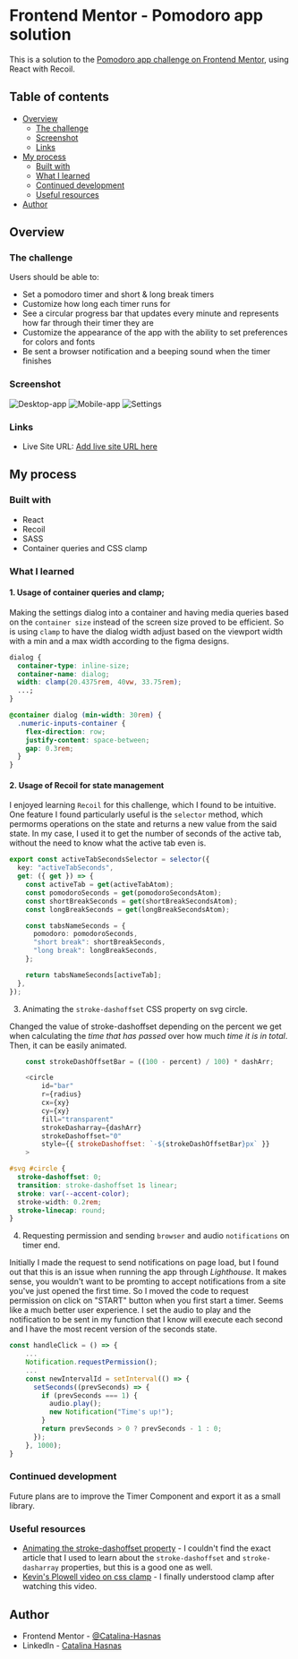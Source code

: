 # Frontend Mentor - Pomodoro app solution

This is a solution to the [Pomodoro app challenge on Frontend Mentor](https://www.frontendmentor.io/challenges/pomodoro-app-KBFnycJ6G), using React with Recoil.

## Table of contents

- [Overview](#overview)
  - [The challenge](#the-challenge)
  - [Screenshot](#screenshot)
  - [Links](#links)
- [My process](#my-process)
  - [Built with](#built-with)
  - [What I learned](#what-i-learned)
  - [Continued development](#continued-development)
  - [Useful resources](#useful-resources)
- [Author](#author)

## Overview

### The challenge

Users should be able to:

- Set a pomodoro timer and short & long break timers
- Customize how long each timer runs for
- See a circular progress bar that updates every minute and represents how far through their timer they are
- Customize the appearance of the app with the ability to set preferences for colors and fonts
- Be sent a browser notification and a beeping sound when the timer finishes

### Screenshot

![Desktop-app](/src/assets/screenshots/screenshot.png)
![Mobile-app](/src/assets/screenshots/mobile.png)
![Settings](/src/assets/screenshots/settings.png)

### Links

- Live Site URL: [Add live site URL here](https://catalina-hasnas.github.io/Pomodoro-App/)

## My process

### Built with

- React
- Recoil
- SASS
- Container queries and CSS clamp

### What I learned

#### 1. Usage of container queries and clamp;

Making the settings dialog into a container and having media queries based on the `container size` instead of the screen size proved to be efficient. So is using `clamp` to have the dialog width adjust based on the viewport width with a min and a max width according to the figma designs.

```css
dialog {
  container-type: inline-size;
  container-name: dialog;
  width: clamp(20.4375rem, 40vw, 33.75rem);
  ...;
}

@container dialog (min-width: 30rem) {
  .numeric-inputs-container {
    flex-direction: row;
    justify-content: space-between;
    gap: 0.3rem;
  }
}
```

#### 2. Usage of Recoil for state management

I enjoyed learning `Recoil` for this challenge, which I found to be intuitive. One feature I found particularly useful is the `selector` method, which permorms operations on the state and returns a new value from the said state.
In my case, I used it to get the number of seconds of the active tab, without the need to know what the active tab even is.

```ts
export const activeTabSecondsSelector = selector({
  key: "activeTabSeconds",
  get: ({ get }) => {
    const activeTab = get(activeTabAtom);
    const pomodoroSeconds = get(pomodoroSecondsAtom);
    const shortBreakSeconds = get(shortBreakSecondsAtom);
    const longBreakSeconds = get(longBreakSecondsAtom);

    const tabsNameSeconds = {
      pomodoro: pomodoroSeconds,
      "short break": shortBreakSeconds,
      "long break": longBreakSeconds,
    };

    return tabsNameSeconds[activeTab];
  },
});
```

3. Animating the `stroke-dashoffset` CSS property on svg circle.

Changed the value of stroke-dashoffset depending on the percent we get when calculating the _time that has passed_ over how much _time it is in total_. Then, it can be easily animated.

```js
    const strokeDashOffsetBar = ((100 - percent) / 100) * dashArr;

    <circle
        id="bar"
        r={radius}
        cx={xy}
        cy={xy}
        fill="transparent"
        strokeDasharray={dashArr}
        strokeDashoffset="0"
        style={{ strokeDashoffset: `-${strokeDashOffsetBar}px` }}
    >
```

```css
#svg #circle {
  stroke-dashoffset: 0;
  transition: stroke-dashoffset 1s linear;
  stroke: var(--accent-color);
  stroke-width: 0.2rem;
  stroke-linecap: round;
}
```

4. Requesting permission and sending `browser` and audio `notifications` on timer end.

Initially I made the request to send notifications on page load, but I found out that this is an issue when running the app through _Lighthouse_. It makes sense, you wouldn't want to be promting to accept notifications from a site you've just opened the first time. So I moved the code to request permission on click on "START" button when you first start a timer. Seems like a much better user experience. I set the audio to play and the notification to be sent in my function that I know will execute each second and I have the most recent version of the seconds state.

```js
const handleClick = () => {
    ...
    Notification.requestPermission();
    ...
    const newIntervalId = setInterval(() => {
      setSeconds((prevSeconds) => {
        if (prevSeconds === 1) {
          audio.play();
          new Notification("Time's up!");
        }
        return prevSeconds > 0 ? prevSeconds - 1 : 0;
      });
    }, 1000);
}
```

### Continued development

Future plans are to improve the Timer Component and export it as a small library.

### Useful resources

- [Animating the stroke-dashoffset property](https://javascript.plainenglish.io/how-to-animate-svg-circle-with-javascript-8e8c720ee3a2) - I couldn't find the exact article that I used to learn about the `stroke-dashoffset` and `stroke-dasharray` properties, but this is a good one as well.
- [Kevin's Plowell video on css clamp](https://www.youtube.com/watch?v=U9VF-4euyRo) - I finally understood clamp after watching this video.

## Author

- Frontend Mentor - [@Catalina-Hasnas](https://www.frontendmentor.io/profile/Catalina-Hasnas)
- LinkedIn - [Catalina Hasnas](https://www.linkedin.com/in/catalina-hasnas-7481731b8/)
